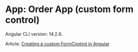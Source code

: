 # App: Order App (custom form control)

Angular CLI version: 14.2.6.

Article: [Creating a custom FormControl in Angular](https://medium.com/joolsoftware/creating-a-custom-formcontrol-in-angular-da92f2f47733)
